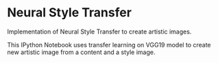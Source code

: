 # Neural Style Transfer
Implementation of Neural Style Transfer to create artistic images.

This IPython Notebook uses transfer learning on VGG19 model to create new artistic image from a content and a style image.

